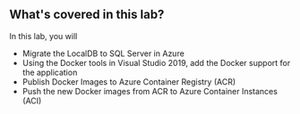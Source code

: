 ## What's covered in this lab?

In this lab, you will

* Migrate the LocalDB to SQL Server in Azure
* Using the Docker tools in Visual Studio 2019, add the Docker support for the application
* Publish Docker Images to Azure Container Registry (ACR)
* Push the new Docker images from ACR to Azure Container Instances (ACI)

